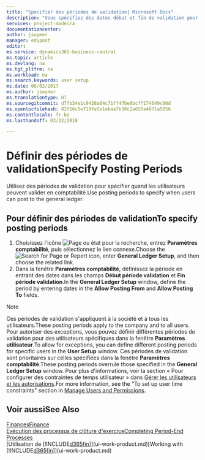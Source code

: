 ```yaml
---
title: "Spécifier des périodes de validation| Microsoft Docs"
description: "Vous spécifiez des dates début et fin de validation pour configurer quand les utilisateurs peuvent valider en comptabilité."
services: project-madeira
documentationcenter: 
author: jswymer
manager: edupont
editor: 
ms.service: dynamics365-business-central
ms.topic: article
ms.devlang: na
ms.tgt_pltfrm: na
ms.workload: na
ms.search.keywords: user setup
ms.date: 06/02/2017
ms.author: jswymer
ms.translationtype: HT
ms.sourcegitcommit: d7fb34e1c9428a64c71ff47be8bcff174649c00d
ms.openlocfilehash: 82f16c5e719fe5e1ebaa7b30c2a655e4871a5056
ms.contentlocale: fr-be
ms.lasthandoff: 03/22/2018

---
```

# <a name="specify-posting-periods"></a><span data-ttu-id="bec57-103">Définir des périodes de validation</span><span class="sxs-lookup"><span data-stu-id="bec57-103">Specify Posting Periods</span></span>
<span data-ttu-id="bec57-104">Utilisez des périodes de validation pour spécifier quand les utilisateurs peuvent valider en comptabilité.</span><span class="sxs-lookup"><span data-stu-id="bec57-104">Use posting periods to specify when users can post to the general ledger.</span></span>  

## <a name="to-specify-posting-periods"></a><span data-ttu-id="bec57-105">Pour définir des périodes de validation</span><span class="sxs-lookup"><span data-stu-id="bec57-105">To specify posting periods</span></span>
1. <span data-ttu-id="bec57-106">Choisissez l'icône ![Page ou état pour la recherche](media/ui-search/search_small.png "icône Page ou état pour la recherche"), entrez **Paramètres comptabilité**, puis sélectionnez le lien connexe.</span><span class="sxs-lookup"><span data-stu-id="bec57-106">Choose the ![Search for Page or Report](media/ui-search/search_small.png "Search for Page or Report icon") icon, enter **General Ledger Setup**, and then choose the related link.</span></span>  
2. <span data-ttu-id="bec57-107">Dans la fenêtre **Paramètres comptabilité**, définissez la période en entrant des dates dans les champs **Début période validation** et **Fin période validation**.</span><span class="sxs-lookup"><span data-stu-id="bec57-107">In the **General Ledger Setup** window, define the period by entering dates in the **Allow Posting From** and **Allow Posting To** fields.</span></span>  

> [!NOTE]  
>   <span data-ttu-id="bec57-108">Ces périodes de validation s'appliquent à la société et à tous les utilisateurs.</span><span class="sxs-lookup"><span data-stu-id="bec57-108">These posting periods apply to the company and to all users.</span></span> <span data-ttu-id="bec57-109">Pour autoriser des exceptions, vous pouvez définir différentes périodes de validation pour des utilisateurs spécifiques dans la fenêtre **Paramètres utilisateur**.</span><span class="sxs-lookup"><span data-stu-id="bec57-109">To allow for exceptions, you can define different posting periods for specific users in the **User Setup** window.</span></span> <span data-ttu-id="bec57-110">Ces périodes de validation sont prioritaires sur celles spécifiées dans la fenêtre **Paramètres comptabilité**.</span><span class="sxs-lookup"><span data-stu-id="bec57-110">These posting periods overrule those specified in the **General Ledger Setup** window.</span></span> <span data-ttu-id="bec57-111">Pour plus d'informations, voir la section « Pour configurer des contraintes de temps utilisateur » dans [Gérer les utilisateurs et les autorisations](ui-how-users-permissions.md).</span><span class="sxs-lookup"><span data-stu-id="bec57-111">For more information, see the "To set up user time constraints" section in [Manage Users and Permissions](ui-how-users-permissions.md).</span></span>

## <a name="see-also"></a><span data-ttu-id="bec57-112">Voir aussi</span><span class="sxs-lookup"><span data-stu-id="bec57-112">See Also</span></span>
[<span data-ttu-id="bec57-113">Finances</span><span class="sxs-lookup"><span data-stu-id="bec57-113">Finance</span></span>](finance.md)  
[<span data-ttu-id="bec57-114">Exécution des processus de clôture d'exercice</span><span class="sxs-lookup"><span data-stu-id="bec57-114">Completing Period-End Processes</span></span>](year-how-complete-period-end-processes.md)  
<span data-ttu-id="bec57-115">[Utilisation de [!INCLUDE[d365fin](includes/d365fin_md.md)]](ui-work-product.md)</span><span class="sxs-lookup"><span data-stu-id="bec57-115">[Working with [!INCLUDE[d365fin](includes/d365fin_md.md)]](ui-work-product.md)</span></span>

